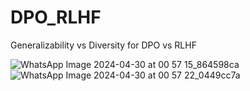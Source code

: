 # DPO_RLHF
Generalizability vs Diversity for DPO vs RLHF

![WhatsApp Image 2024-04-30 at 00 57 15_864598ca](https://github.com/PranavGrandhi/DPO_RLHF/assets/39693342/4c7b63fa-5804-4edc-9985-7df3c39ce813)
![WhatsApp Image 2024-04-30 at 00 57 22_0449cc7a](https://github.com/PranavGrandhi/DPO_RLHF/assets/39693342/3ffa2b75-d138-46d8-a0df-4a57d7a9a6ff)


